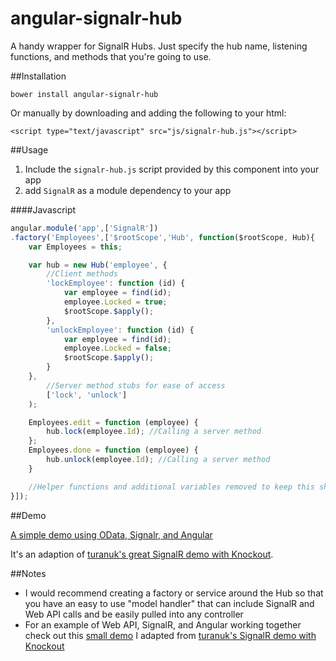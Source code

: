 angular-signalr-hub
=======================

A handy wrapper for SignalR Hubs. Just specify the hub name, listening functions, and methods that you're going to use.

##Installation

`bower install angular-signalr-hub`

Or manually by downloading and adding the following to your html:

`<script type="text/javascript" src="js/signalr-hub.js"></script>`

##Usage

1. Include the `signalr-hub.js` script provided by this component into your app
2. add `SignalR` as a module dependency to your app

####Javascript
```javascript
angular.module('app',['SignalR'])
.factory('Employees',['$rootScope','Hub', function($rootScope, Hub){
	var Employees = this;

	var hub = new Hub('employee', {
		//Client methods
		'lockEmployee': function (id) {
			var employee = find(id);
			employee.Locked = true;
			$rootScope.$apply();
		},
		'unlockEmployee': function (id) {
			var employee = find(id);
			employee.Locked = false;
			$rootScope.$apply();
		}
	}, 
		//Server method stubs for ease of access
		['lock', 'unlock']
	);

	Employees.edit = function (employee) {
		hub.lock(employee.Id); //Calling a server method
	};
	Employees.done = function (employee) {
		hub.unlock(employee.Id); //Calling a server method
	}

	//Helper functions and additional variables removed to keep this short...
}]);
```

##Demo

[A simple demo using OData, Signalr, and Angular](https://github.com/JustMaier/signalrgrid)

It's an adaption of [turanuk's great SignalR demo with Knockout](https://github.com/turanuk/signalrgrid).

##Notes

* I would recommend creating a factory or service around the Hub so that you have an easy to use "model handler" that can include SignalR and Web API calls and be easily pulled into any controller
* For an example of Web API, SignalR, and Angular working together check out this [small demo](https://github.com/JustMaier/signalrgrid) I adapted from [turanuk's SignalR demo with Knockout](https://github.com/turanuk/signalrgrid)